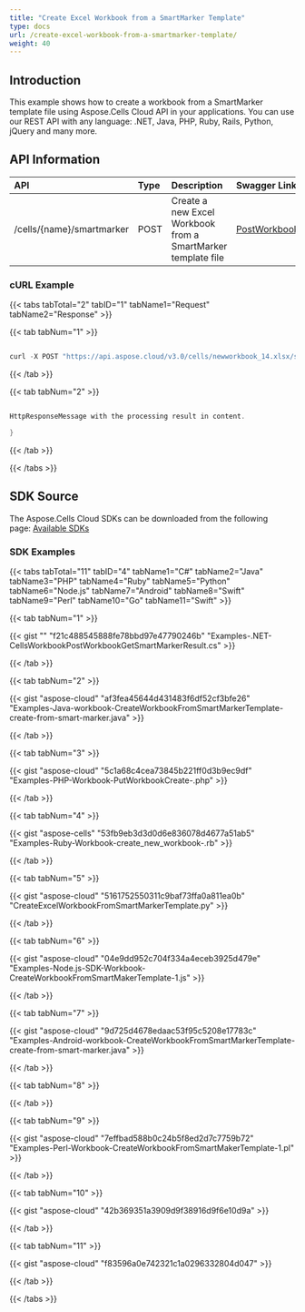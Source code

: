 ```yaml
---
title: "Create Excel Workbook from a SmartMarker Template"
type: docs
url: /create-excel-workbook-from-a-smartmarker-template/
weight: 40
---
```


## **Introduction**
This example shows how to create a workbook from a SmartMarker template file using Aspose.Cells Cloud API in your applications. You can use our REST API with any language: .NET, Java, PHP, Ruby, Rails, Python, jQuery and many more.
## **API Information**

|**API**|**Type**|**Description**|**Swagger Link**|
| :- | :- | :- | :- |
|/cells/{name}/smartmarker|POST|Create a new Excel Workbook from a SmartMarker template file|[PostWorkbookGetSmartMarkerResult](https://apireference.aspose.cloud/cells/#/Workbook/PostWorkbookGetSmartMarkerResult)|
### **cURL Example**
{{< tabs tabTotal="2" tabID="1" tabName1="Request" tabName2="Response" >}}

{{< tab tabNum="1" >}}

```java

curl -X POST "https://api.aspose.cloud/v3.0/cells/newworkbook_14.xlsx/smartmarker?xmlFile=Sample_SmartMarker_Data.xml" -H "accept: multipart/form-data" -H "x-aspose-client: Containerize.Swagger"

```

{{< /tab >}}

{{< tab tabNum="2" >}}

```java

HttpResponseMessage with the processing result in content.

}

```

{{< /tab >}}

{{< /tabs >}}
## **SDK Source**
The Aspose.Cells Cloud SDKs can be downloaded from the following page: [Available SDKs](/cells/available-sdks/)
### **SDK Examples**
{{< tabs tabTotal="11" tabID="4" tabName1="C#" tabName2="Java" tabName3="PHP" tabName4="Ruby" tabName5="Python" tabName6="Node.js" tabName7="Android" tabName8="Swift" tabName9="Perl" tabName10="Go" tabName11="Swift" >}}

{{< tab tabNum="1" >}}

{{< gist "" "f21c488545888fe78bbd97e47790246b" "Examples-.NET-CellsWorkbookPostWorkbookGetSmartMarkerResult.cs" >}}

{{< /tab >}}

{{< tab tabNum="2" >}}

{{< gist "aspose-cloud" "af3fea45644d431483f6df52cf3bfe26" "Examples-Java-workbook-CreateWorkbookFromSmartMarkerTemplate-create-from-smart-marker.java" >}}

{{< /tab >}}

{{< tab tabNum="3" >}}

{{< gist "aspose-cloud" "5c1a68c4cea73845b221ff0d3b9ec9df" "Examples-PHP-Workbook-PutWorkbookCreate-.php" >}}

{{< /tab >}}

{{< tab tabNum="4" >}}

{{< gist "aspose-cells" "53fb9eb3d3d0d6e836078d4677a51ab5" "Examples-Ruby-Workbook-create_new_workbook-.rb" >}}

{{< /tab >}}

{{< tab tabNum="5" >}}

{{< gist "aspose-cloud" "5161752550311c9baf73ffa0a811ea0b" "CreateExcelWorkbookFromSmartMarkerTemplate.py" >}}

{{< /tab >}}

{{< tab tabNum="6" >}}

{{< gist "aspose-cloud" "04e9dd952c704f334a4eceb3925d479e" "Examples-Node.js-SDK-Workbook-CreateWorkbookFromSmartMakerTemplate-1.js" >}}

{{< /tab >}}

{{< tab tabNum="7" >}}

{{< gist "aspose-cloud" "9d725d4678edaac53f95c5208e17783c" "Examples-Android-workbook-CreateWorkbookFromSmartMarkerTemplate-create-from-smart-marker.java" >}}

{{< /tab >}}

{{< tab tabNum="8" >}}

{{< /tab >}}

{{< tab tabNum="9" >}}

{{< gist "aspose-cloud" "7effbad588b0c24b5f8ed2d7c7759b72" "Examples-Perl-Workbook-CreateWorkbookFromSmartMakerTemplate-1.pl" >}}

{{< /tab >}}

{{< tab tabNum="10" >}}

{{< gist "aspose-cloud" "42b369351a3909d9f38916d9f6e10d9a" >}}

{{< /tab >}}

{{< tab tabNum="11" >}}

{{< gist "aspose-cloud" "f83596a0e742321c1a0296332804d047" >}}

{{< /tab >}}

{{< /tabs >}}
